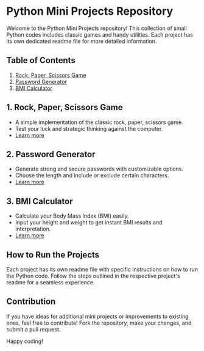 # Python Mini Projects Repository

Welcome to the Python Mini Projects repository! This collection of small Python codes includes classic games and handy utilities. Each project has its own dedicated readme file for more detailed information.

## Table of Contents
1. [Rock, Paper, Scissors Game](Python/RockPaperScissors/README(1).md)
2. [Password Generator](Python/PasswordGenerator/README(2).md)
3. [BMI Calculator](Python/BMIcalculator/README(3).md)

## 1. Rock, Paper, Scissors Game
- A simple implementation of the classic rock, paper, scissors game.
- Test your luck and strategic thinking against the computer.
- [Learn more](Python/RockPaperScissors/Game.py)

## 2. Password Generator
- Generate strong and secure passwords with customizable options.
- Choose the length and include or exclude certain characters.
- [Learn more](Python/PasswordGenerator/Code.py)

## 3. BMI Calculator
- Calculate your Body Mass Index (BMI) easily.
- Input your height and weight to get instant BMI results and interpretation.
- [Learn more](Python/BMIcalculator/Script.py)

## How to Run the Projects
Each project has its own readme file with specific instructions on how to run the Python code. Follow the steps outlined in the respective project's readme for a seamless experience.

## Contribution
If you have ideas for additional mini projects or improvements to existing ones, feel free to contribute! Fork the repository, make your changes, and submit a pull request.

Happy coding!
